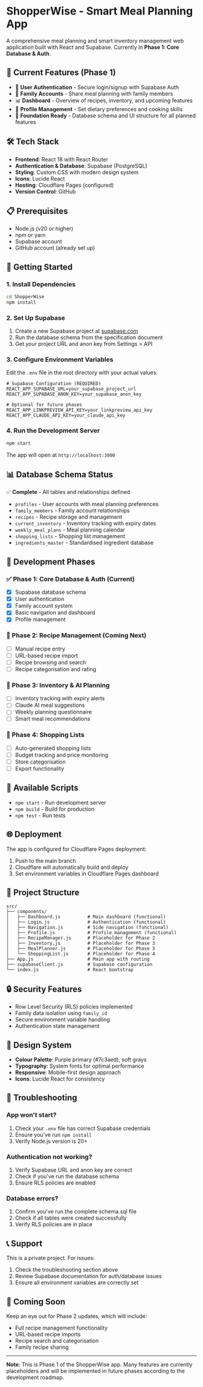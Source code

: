 # ShopperWise - Smart Meal Planning App

A comprehensive meal planning and smart inventory management web application built with React and Supabase. Currently in **Phase 1: Core Database & Auth**.

## 🌟 Current Features (Phase 1)

- 🔐 **User Authentication** - Secure login/signup with Supabase Auth
- 👥 **Family Accounts** - Share meal planning with family members
- 📊 **Dashboard** - Overview of recipes, inventory, and upcoming features
- 👤 **Profile Management** - Set dietary preferences and cooking skills
- 🎯 **Foundation Ready** - Database schema and UI structure for all planned features

## 🛠 Tech Stack

- **Frontend**: React 18 with React Router
- **Authentication & Database**: Supabase (PostgreSQL)
- **Styling**: Custom CSS with modern design system
- **Icons**: Lucide React
- **Hosting**: Cloudflare Pages (configured)
- **Version Control**: GitHub

## 📋 Prerequisites

- Node.js (v20 or higher)
- npm or yarn
- Supabase account
- GitHub account (already set up)

## 🚀 Getting Started

### 1. Install Dependencies
```bash
cd ShopperWise
npm install
```

### 2. Set Up Supabase
1. Create a new Supabase project at [supabase.com](https://supabase.com)
2. Run the database schema from the specification document
3. Get your project URL and anon key from Settings > API

### 3. Configure Environment Variables
Edit the `.env` file in the root directory with your actual values:

```env
# Supabase Configuration (REQUIRED)
REACT_APP_SUPABASE_URL=your_supabase_project_url
REACT_APP_SUPABASE_ANON_KEY=your_supabase_anon_key

# Optional for future phases
REACT_APP_LINKPREVIEW_API_KEY=your_linkpreview_api_key
REACT_APP_CLAUDE_API_KEY=your_claude_api_key
```

### 4. Run the Development Server
```bash
npm start
```

The app will open at `http://localhost:3000`

## 📊 Database Schema Status

✅ **Complete** - All tables and relationships defined
- `profiles` - User accounts with meal planning preferences
- `family_members` - Family account relationships
- `recipes` - Recipe storage and management
- `current_inventory` - Inventory tracking with expiry dates
- `weekly_meal_plans` - Meal planning calendar
- `shopping_lists` - Shopping list management
- `ingredients_master` - Standardised ingredient database

## 🎯 Development Phases

### ✅ Phase 1: Core Database & Auth (Current)
- [x] Supabase database schema
- [x] User authentication
- [x] Family account system
- [x] Basic navigation and dashboard
- [x] Profile management

### 📅 Phase 2: Recipe Management (Coming Next)
- [ ] Manual recipe entry
- [ ] URL-based recipe import
- [ ] Recipe browsing and search
- [ ] Recipe categorisation and rating

### 📅 Phase 3: Inventory & AI Planning
- [ ] Inventory tracking with expiry alerts
- [ ] Claude AI meal suggestions
- [ ] Weekly planning questionnaire
- [ ] Smart meal recommendations

### 📅 Phase 4: Shopping Lists
- [ ] Auto-generated shopping lists
- [ ] Budget tracking and price monitoring
- [ ] Store categorisation
- [ ] Export functionality

## 🔧 Available Scripts

- `npm start` - Run development server
- `npm build` - Build for production
- `npm test` - Run tests

## 🌐 Deployment

The app is configured for Cloudflare Pages deployment:
1. Push to the main branch
2. Cloudflare will automatically build and deploy
3. Set environment variables in Cloudflare Pages dashboard

## 📁 Project Structure

```
src/
├── components/
│   ├── Dashboard.js          # Main dashboard (functional)
│   ├── Login.js              # Authentication (functional)
│   ├── Navigation.js         # Side navigation (functional)
│   ├── Profile.js            # Profile management (functional)
│   ├── RecipeManager.js      # Placeholder for Phase 2
│   ├── Inventory.js          # Placeholder for Phase 3
│   ├── MealPlanner.js        # Placeholder for Phase 3
│   └── ShoppingList.js       # Placeholder for Phase 4
├── App.js                    # Main app with routing
├── supabaseClient.js         # Supabase configuration
└── index.js                  # React bootstrap
```

## 🔒 Security Features

- Row Level Security (RLS) policies implemented
- Family data isolation using `family_id`
- Secure environment variable handling
- Authentication state management

## 🎨 Design System

- **Colour Palette**: Purple primary (#7c3aed), soft grays
- **Typography**: System fonts for optimal performance
- **Responsive**: Mobile-first design approach
- **Icons**: Lucide React for consistency

## 🚨 Troubleshooting

### App won't start?
1. Check your `.env` file has correct Supabase credentials
2. Ensure you've run `npm install`
3. Verify Node.js version is 20+

### Authentication not working?
1. Verify Supabase URL and anon key are correct
2. Check if you've run the database schema
3. Ensure RLS policies are enabled

### Database errors?
1. Confirm you've run the complete schema.sql file
2. Check if all tables were created successfully
3. Verify RLS policies are in place

## 📞 Support

This is a private project. For issues:
1. Check the troubleshooting section above
2. Review Supabase documentation for auth/database issues
3. Ensure all environment variables are correctly set

## 🔮 Coming Soon

Keep an eye out for Phase 2 updates, which will include:
- Full recipe management functionality
- URL-based recipe imports
- Recipe search and categorisation
- Family recipe sharing

---

**Note**: This is Phase 1 of the ShopperWise app. Many features are currently placeholders and will be implemented in future phases according to the development roadmap.